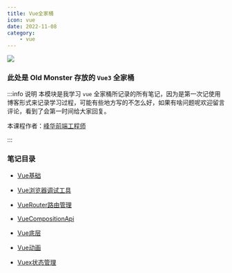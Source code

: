 ```yaml
---
title: Vue全家桶
icon: vue
date: 2022-11-08
category:
    - vue
---
```


![](https://image.zswei.xyz/img/202211271450619.png)

### 此处是 Old Monster 存放的 `Vue3` 全家桶
:::info 说明
本模块是我学习 `vue` 全家桶所记录的所有笔记，因为是第一次记使用博客形式来记录学习过程，可能有些地方写的不怎么好，如果有啥问题呢欢迎留言评论，看到了会第一时间给大家回复。

本课程作者：[峰华前端工程师](https://zxuqian.cn/)

:::

### 笔记目录

- [Vue基础](./Vue/README.md)

- [Vue浏览器调试工具](./VueProjectdeployment/VueProjectdeployment-1.md)

- [VueRouter路由管理](./VueRouter/README.md)

- [VueCompositionApi](./VueCompositonApi/compositionApi-1.md)

- [Vue底层](./VueBottom/README.md)

- [Vue动画](./VueTransition/README.md)

- [Vuex状态管理](./VueX/README.md)